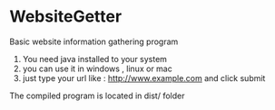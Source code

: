 # WebsiteGetter
Basic website information gathering program
1) You need java installed to your system
2) you can use it in windows , linux or mac
3) just type your url like : http://www.example.com and click submit

The compiled program is located in dist/ folder
